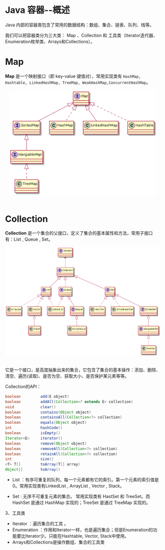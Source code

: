 Java 容器--概述
====================
Java 内部的容器类包含了常用的数据结构：数组、集合、链表、队列、栈等。

我们可以把容器类分为三大类： Map 、Collection 和 工具类（Iterator迭代器、Enumeration枚举类、Arrays和Collections）。

# Map
**Map** 是一个映射接口（即 key-value 键值对），常用实现类有 ``HashMap, Hashtable, LinkedHashMap, TreeMap, WeakHashMap,ConcurrentHashMap``。

<div align="center"> <img src="images/02.map.png" width="480px"> </div><br>

# Collection
**Collection** 是一个集合的父接口，定义了集合的基本属性和方法，常用子接口有：List<E> ,  Queue<E> , Set<E>。

<div align="center"> <img src="images/01.collection.png" width="520px"> </div><br>

它是一个接口，是高度抽象出来的集合，它包含了集合的基本操作：添加、删除、清空、遍历(读取)、是否为空、获取大小、是否保护某元素等等。

Collection的API：
```java
boolean         add(E object)
boolean         addAll(Collection<? extends E> collection)
void            clear()
boolean         contains(Object object)
boolean         containsAll(Collection<?> collection)
boolean         equals(Object object)
int             hashCode()
boolean         isEmpty()
Iterator<E>     iterator()
boolean         remove(Object object)
boolean         removeAll(Collection<?> collection)
boolean         retainAll(Collection<?> collection)
int             size()
<T> T[]         toArray(T[] array)
Object[]        toArray()
```

- List ：有序可重复的队列，每一个元素都有它的索引。第一个元素的索引值是0。常用实现类有LinkedList , ArrayList , Vector , Stack。

- Set : 无序不可重复元素的集合。 常用实现类有 HastSet 和 TreeSet。而 HashSet 是通过 HashMap 实现的；TreeSet 是通过 TreeMap 实现的。

3、工具类 
- Iterator ：遍历集合的工具 。
- Enumeration ：作用和Iterator一样，也是遍历集合；但是Enumeration的功能要比Iterator少。只能在Hashtable, Vector, Stack中使用。
- Arrays和Collections是操作数组、集合的工具类






